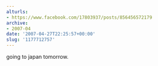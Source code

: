 ```yaml
---
alturls:
- https://www.facebook.com/17803937/posts/856456572179
archive:
- 2007-04
date: '2007-04-27T22:25:57+00:00'
slug: '1177712757'
---
```


going to japan tomorrow.

